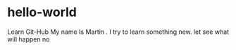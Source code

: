 # hello-world
Learn Git-Hub
My name Is Martin . I try to learn something new.
let see what will happen no
